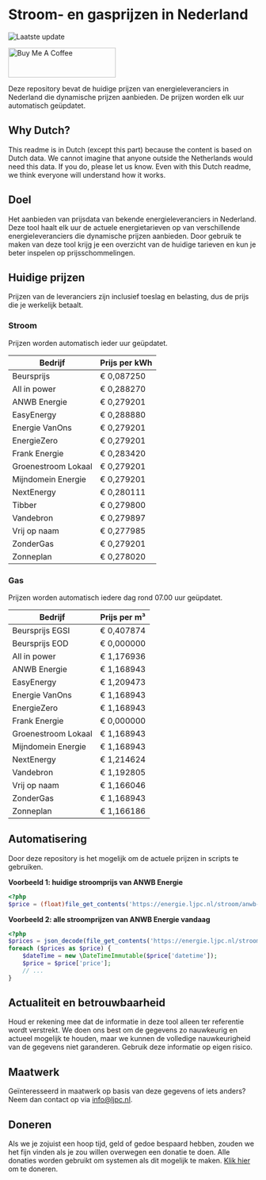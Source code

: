 # Stroom- en gasprijzen in Nederland

![Laatste update](https://img.shields.io/badge/laatste%20update-2023--11--13%2003%3A00%20CET-brightgreen)

<a href="https://www.buymeacoffee.com/Lars-" target="_blank"><img src="https://cdn.buymeacoffee.com/buttons/v2/default-orange.png" alt="Buy Me A Coffee" height="60" style="height: 60px !important;width: 217px !important;" ></a>

Deze repository bevat de huidige prijzen van energieleveranciers in Nederland die dynamische prijzen aanbieden. De prijzen worden elk uur automatisch geüpdatet.

## Why Dutch?

This readme is in Dutch (except this part) because the content is based on Dutch data. We cannot imagine that anyone outside the Netherlands would need this data. If you do, please let us know. Even with this Dutch readme, we think
everyone will understand how it works.

## Doel

Het aanbieden van prijsdata van bekende energieleveranciers in Nederland. Deze tool haalt elk uur de actuele energietarieven op van verschillende energieleveranciers die dynamische prijzen aanbieden. Door gebruik te maken van deze tool
krijg je een overzicht van de huidige tarieven en kun je beter inspelen op prijsschommelingen.

## Huidige prijzen

Prijzen van de leveranciers zijn inclusief toeslag en belasting, dus de prijs die je werkelijk betaalt.

### Stroom

Prijzen worden automatisch ieder uur geüpdatet.

 Bedrijf | Prijs per kWh 
---------|---------------
Beursprijs | € 0,087250
All in power | € 0,288270
ANWB Energie | € 0,279201
EasyEnergy | € 0,288880
Energie VanOns | € 0,279201
EnergieZero | € 0,279201
Frank Energie | € 0,283420
Groenestroom Lokaal | € 0,279201
Mijndomein Energie | € 0,279201
NextEnergy | € 0,280111
Tibber | € 0,279800
Vandebron | € 0,279897
Vrij op naam | € 0,277985
ZonderGas | € 0,279201
Zonneplan | € 0,278020


### Gas

Prijzen worden automatisch iedere dag rond 07.00 uur geüpdatet.

 Bedrijf | Prijs per m³ 
---------|--------------
Beursprijs EGSI | € 0,407874
Beursprijs EOD | € 0,000000
All in power | € 1,176936
ANWB Energie | € 1,168943
EasyEnergy | € 1,209473
Energie VanOns | € 1,168943
EnergieZero | € 1,168943
Frank Energie | € 0,000000
Groenestroom Lokaal | € 1,168943
Mijndomein Energie | € 1,168943
NextEnergy | € 1,214624
Vandebron | € 1,192805
Vrij op naam | € 1,166046
ZonderGas | € 1,168943
Zonneplan | € 1,166186


## Automatisering

Door deze repository is het mogelijk om de actuele prijzen in scripts te gebruiken.

**Voorbeeld 1: huidige stroomprijs van ANWB Energie**

```php
<?php
$price = (float)file_get_contents('https://energie.ljpc.nl/stroom/anwb-energie-nu.txt');

```

**Voorbeeld 2: alle stroomprijzen van ANWB Energie vandaag**

```php
<?php
$prices = json_decode(file_get_contents('https://energie.ljpc.nl/stroom/all-in-power-vandaag.json'),true);
foreach ($prices as $price) {
    $dateTime = new \DateTimeImmutable($price['datetime']);
    $price = $price['price'];
    // ...
}
```

## Actualiteit en betrouwbaarheid

Houd er rekening mee dat de informatie in deze tool alleen ter referentie wordt verstrekt. We doen ons best om de gegevens zo nauwkeurig en actueel mogelijk te houden, maar we kunnen de volledige nauwkeurigheid van de gegevens niet
garanderen. Gebruik deze informatie op eigen risico.

## Maatwerk

Geïnteresseerd in maatwerk op basis van deze gegevens of iets anders? Neem dan contact op
via [info@ljpc.nl](mailto:info@ljpc.nl?subject=Energie%20prijzen).

## Doneren

Als we je zojuist een hoop tijd, geld of gedoe bespaard hebben, zouden we het fijn vinden als je zou willen overwegen een
donatie te doen. Alle donaties worden gebruikt om systemen als dit mogelijk te
maken. [Klik hier](https://www.buymeacoffee.com/Lars-) om te doneren.
